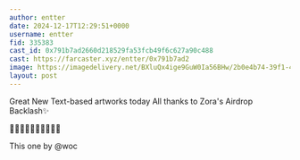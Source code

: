 ```yaml
---
author: entter
date: 2024-12-17T12:29:51+0000
username: entter
fid: 335383
cast_id: 0x791b7ad2660d218529fa53fcb49f6c627a90c488
cast: https://farcaster.xyz/entter/0x791b7ad2
image: https://imagedelivery.net/BXluQx4ige9GuW0Ia56BHw/2b0e4b74-39f1-4062-741c-0e454fdb1700/original
layout: post
---
```


Great New Text-based artworks today
All thanks to Zora's Airdrop Backlash✨

💩💫💩💫💩💫💩💫💩💫

This one by @woc

<img src='https://imagedelivery.net/BXluQx4ige9GuW0Ia56BHw/2b0e4b74-39f1-4062-741c-0e454fdb1700/original' alt='' referrerpolicy='no-referrer'/>

